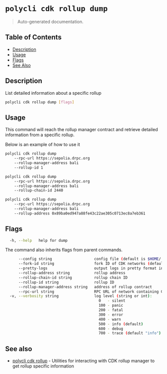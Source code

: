 # `polycli cdk rollup dump`

> Auto-generated documentation.

## Table of Contents

- [Description](#description)
- [Usage](#usage)
- [Flags](#flags)
- [See Also](#see-also)

## Description

List detailed information about a specific rollup

```bash
polycli cdk rollup dump [flags]
```

## Usage

This command will reach the rollup manager contract and retrieve detailed information from a specific rollup.

Below is an example of how to use it

```bash
polycli cdk rollup dump
    --rpc-url https://sepolia.drpc.org
    --rollup-manager-address bali
    --rollup-id 1

polycli cdk rollup dump
    --rpc-url https://sepolia.drpc.org
    --rollup-manager-address bali
    --rollup-chain-id 2440

polycli cdk rollup dump
    --rpc-url https://sepolia.drpc.org
    --rollup-manager-address bali
    --rollup-address 0x89ba0ed947a88fe43c22ae305c0713ec8a7eb361
```

## Flags

```bash
  -h, --help   help for dump
```

The command also inherits flags from parent commands.

```bash
      --config string                   config file (default is $HOME/.polygon-cli.yaml)
      --fork-id string                  fork ID of CDK networks (default "12")
      --pretty-logs                     output logs in pretty format instead of JSON (default true)
      --rollup-address string           rollup address
      --rollup-chain-id string          rollup chain ID
      --rollup-id string                rollup ID
      --rollup-manager-address string   address of rollup contract
      --rpc-url string                  RPC URL of network containing CDK contracts (default "http://localhost:8545")
  -v, --verbosity string                log level (string or int):
                                          0   - silent
                                          100 - panic
                                          200 - fatal
                                          300 - error
                                          400 - warn
                                          500 - info (default)
                                          600 - debug
                                          700 - trace (default "info")
```

## See also

- [polycli cdk rollup](polycli_cdk_rollup.md) - Utilities for interacting with CDK rollup manager to get rollup specific information
